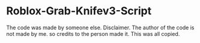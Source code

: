 # Roblox-Grab-Knifev3-Script
The code was made by someone else.
Disclaimer. The author of the code is not made by me.
so credits to the person made it.
This was all copied.
